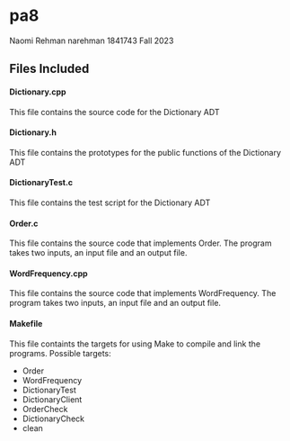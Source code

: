 # pa8
Naomi Rehman
narehman
1841743
Fall 2023

## Files Included
#### Dictionary.cpp
This file contains the source code for the Dictionary ADT
#### Dictionary.h
This file contains the prototypes for the public functions of the Dictionary ADT
#### DictionaryTest.c
This file contains the test script for the Dictionary ADT
#### Order.c
This file contains the source code that implements Order. The program takes two inputs, an input file and an output file. 
#### WordFrequency.cpp
This file contains the source code that implements WordFrequency. The program takes two inputs, an input file and an output file.
#### Makefile
This file containts the targets for using Make to compile and link the programs. Possible targets:
- Order
- WordFrequency
- DictionaryTest
- DictionaryClient
- OrderCheck
- DictionaryCheck
- clean